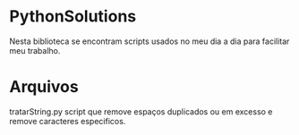 # PythonSolutions
Nesta biblioteca se encontram scripts usados no meu dia a dia para facilitar meu trabalho.

<h1>Arquivos</h1>

tratarString.py 
script que remove espaços duplicados ou em excesso e remove caracteres especificos.
